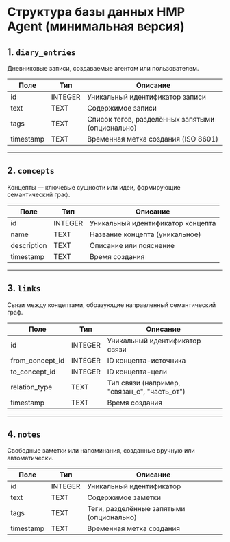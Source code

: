 # Структура базы данных HMP Agent (минимальная версия)

## 1. `diary_entries`

Дневниковые записи, создаваемые агентом или пользователем.

| Поле       | Тип      | Описание                                      |
|------------|----------|-----------------------------------------------|
| id         | INTEGER  | Уникальный идентификатор записи               |
| text       | TEXT     | Содержимое записи                             |
| tags       | TEXT     | Список тегов, разделённых запятыми (опционально) |
| timestamp  | TEXT     | Временная метка создания (ISO 8601)           |

---

## 2. `concepts`

Концепты — ключевые сущности или идеи, формирующие семантический граф.

| Поле       | Тип      | Описание                                      |
|------------|----------|-----------------------------------------------|
| id         | INTEGER  | Уникальный идентификатор концепта             |
| name       | TEXT     | Название концепта (уникальное)                |
| description| TEXT     | Описание или пояснение                        |
| timestamp  | TEXT     | Время создания                                |

---

## 3. `links`

Связи между концептами, образующие направленный семантический граф.

| Поле            | Тип      | Описание                                      |
|-----------------|----------|-----------------------------------------------|
| id              | INTEGER  | Уникальный идентификатор связи                |
| from_concept_id | INTEGER  | ID концепта-источника                         |
| to_concept_id   | INTEGER  | ID концепта-цели                              |
| relation_type   | TEXT     | Тип связи (например, "связан_с", "часть_от")  |
| timestamp       | TEXT     | Время создания                                |

---

## 4. `notes`

Свободные заметки или напоминания, созданные вручную или автоматически.

| Поле       | Тип      | Описание                                      |
|------------|----------|-----------------------------------------------|
| id         | INTEGER  | Уникальный идентификатор                      |
| text       | TEXT     | Содержимое заметки                            |
| tags       | TEXT     | Теги, разделённые запятыми (опционально)      |
| timestamp  | TEXT     | Временная метка создания                      |
